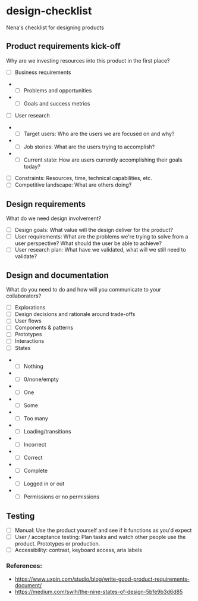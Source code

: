 # design-checklist
Nena's checklist for designing products

## Product requirements kick-off
Why are we investing resources into this product in the first place?
- [ ] Business requirements
- - [ ] Problems and opportunities
- - [ ] Goals and success metrics
- [ ] User research
- - [ ] Target users: Who are the users we are focused on and why?
- - [ ] Job stories: What are the users trying to accomplish?
- - [ ] Current state: How are users currently accomplishing their goals today?
- [ ] Constraints: Resources, time, technical capabilities, etc.
- [ ] Competitive landscape: What are others doing?

## Design requirements
What do we need design involvement?
- [ ] Design goals: What value will the design deliver for the product?
- [ ] User requirements: What are the problems we're trying to solve from a user perspective? What should the user be able to achieve? 
- [ ] User research plan: What have we validated, what will we still need to validate?

## Design and documentation
What do you need to do and how will you communicate to your collaborators?
- [ ] Explorations
- [ ] Design decisions and rationale around trade-offs
- [ ] User flows
- [ ] Components & patterns
- [ ] Prototypes
- [ ] Interactions
- [ ] States
- - [ ] Nothing
- - [ ] 0/none/empty
- - [ ] One
- - [ ] Some
- - [ ] Too many
- - [ ] Loading/transitions
- - [ ] Incorrect
- - [ ] Correct
- - [ ] Complete
- - [ ] Logged in or out
- - [ ] Permissions or no permissions

## Testing
- [ ] Manual: Use the product yourself and see if it functions as you'd expect
- [ ] User / acceptance testing: Plan tasks and watch other people use the product. Prototypes or production.
- [ ] Accessibility: contrast, keyboard access, aria labels

### References:
- https://www.uxpin.com/studio/blog/write-good-product-requirements-document/
- https://medium.com/swlh/the-nine-states-of-design-5bfe9b3d6d85
